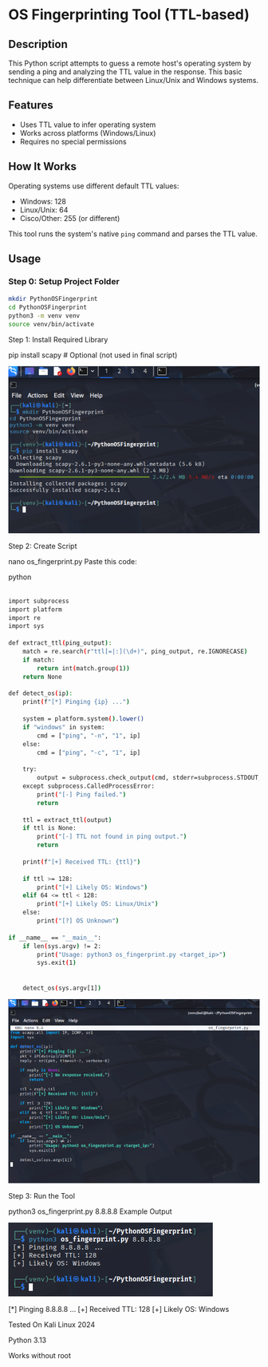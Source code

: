 # OS Fingerprinting Tool (TTL-based)

## Description
This Python script attempts to guess a remote host's operating system by sending a ping and analyzing the TTL value in the response. This basic technique can help differentiate between Linux/Unix and Windows systems.

## Features
- Uses TTL value to infer operating system
- Works across platforms (Windows/Linux)
- Requires no special permissions

## How It Works
Operating systems use different default TTL values:
- Windows: 128
- Linux/Unix: 64
- Cisco/Other: 255 (or different)

This tool runs the system's native `ping` command and parses the TTL value.

## Usage

### Step 0: Setup Project Folder

```bash
mkdir PythonOSFingerprint
cd PythonOSFingerprint
python3 -m venv venv
source venv/bin/activate
```

Step 1: Install Required Library

pip install scapy  # Optional (not used in final script)

![OS Fingerprinting Scan](https://raw.githubusercontent.com/mchyasn/cyber-Projs-beginner-to-advanced/main/BeginnerProjects/PythonOSFingerprint/screenshots/step1.png)

Step 2: Create Script

nano os_fingerprint.py
Paste this code:

python
```bash

import subprocess
import platform
import re
import sys

def extract_ttl(ping_output):
    match = re.search(r"ttl[=|:](\d+)", ping_output, re.IGNORECASE)
    if match:
        return int(match.group(1))
    return None

def detect_os(ip):
    print(f"[*] Pinging {ip} ...")

    system = platform.system().lower()
    if "windows" in system:
        cmd = ["ping", "-n", "1", ip]
    else:
        cmd = ["ping", "-c", "1", ip]

    try:
        output = subprocess.check_output(cmd, stderr=subprocess.STDOUT, universal_newlines=True)
    except subprocess.CalledProcessError:
        print("[-] Ping failed.")
        return

    ttl = extract_ttl(output)
    if ttl is None:
        print("[-] TTL not found in ping output.")
        return

    print(f"[+] Received TTL: {ttl}")

    if ttl >= 128:
        print("[+] Likely OS: Windows")
    elif 64 <= ttl < 128:
        print("[+] Likely OS: Linux/Unix")
    else:
        print("[?] OS Unknown")

if __name__ == "__main__":
    if len(sys.argv) != 2:
        print("Usage: python3 os_fingerprint.py <target_ip>")
        sys.exit(1)


    detect_os(sys.argv[1])
```
![OS Detection Results](https://raw.githubusercontent.com/mchyasn/cyber-Projs-beginner-to-advanced/main/BeginnerProjects/PythonOSFingerprint/screenshots/step2.png)

Step 3: Run the Tool

python3 os_fingerprint.py 8.8.8.8
Example Output

![Operating System Analysis](https://raw.githubusercontent.com/mchyasn/cyber-Projs-beginner-to-advanced/main/BeginnerProjects/PythonOSFingerprint/screenshots/step3.png)

[*] Pinging 8.8.8.8 ...
[+] Received TTL: 128
[+] Likely OS: Windows

Tested On
Kali Linux 2024

Python 3.13

Works without root
